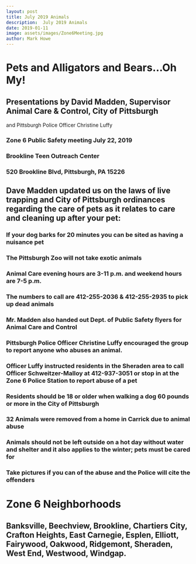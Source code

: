 ```yaml
---
layout: post
title: July 2019 Animals
description:  July 2019 Animals
date: 2019-01-11
image: assets/images/Zone6Meeting.jpg
author: Mark Howe
---
```


# Pets and Alligators and Bears…Oh My!
## Presentations by David Madden, Supervisor Animal Care & Control, City of Pittsburgh 
and Pittsburgh Police Officer Christine Luffy
### Zone 6 Public Safety meeting July 22, 2019
### Brookline Teen Outreach Center
### 520 Brookline Blvd, Pittsburgh, PA  15226


## Dave Madden updated us on the laws of live trapping and City of Pittsburgh ordinances regarding the care of pets as it relates to care and cleaning up after your pet:
### If your dog barks for 20 minutes you can be sited as having a nuisance pet
### The Pittsburgh Zoo will not take exotic animals 
### Animal Care evening hours are 3-11 p.m. and weekend hours are 7-5 p.m.
### The numbers to call are 412-255-2036 & 412-255-2935 to pick up dead animals 
### Mr. Madden also handed out Dept. of Public Safety flyers for Animal Care and Control
### Pittsburgh Police Officer Christine Luffy encouraged the group to report anyone who abuses an animal.
### Officer Luffy instructed residents in the Sheraden area to call Officer Schweitzer-Malloy at 412-937-3051 or stop in at the Zone 6 Police Station to report abuse of a pet
### Residents should be 18 or older when walking a dog 60 pounds or more in the City of Pittsburgh
### 32 Animals were removed from a home in Carrick due to animal abuse
### Animals should not be left outside on a hot day without water and shelter and it also applies to the winter; pets must be cared for
### Take pictures if you can of the abuse and the Police will cite the offenders

# Zone 6 Neighborhoods
## Banksville, Beechview, Brookline, Chartiers City, Crafton Heights, East Carnegie, Esplen, Elliott, Fairywood, Oakwood, Ridgemont, Sheraden, West End, Westwood, Windgap.


